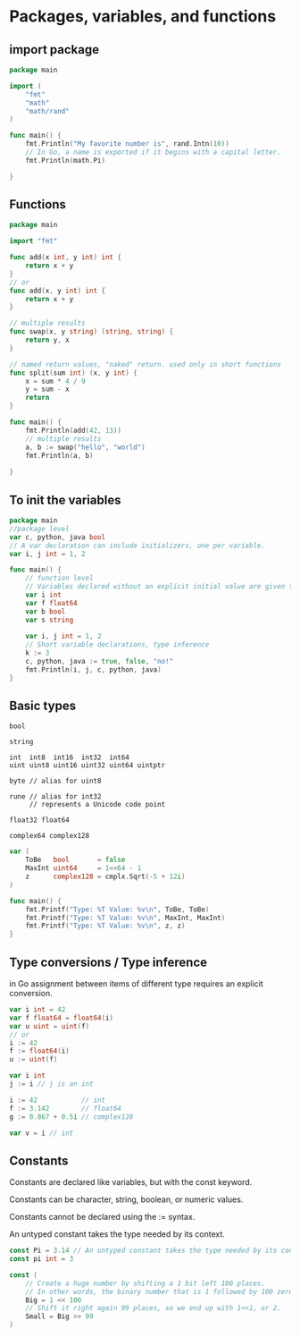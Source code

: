 # Packages, variables, and functions


## import package

```go
package main

import (
    "fmt"
    "math"
	"math/rand"
)

func main() {
    fmt.Println("My favorite number is", rand.Intn(10))
    // In Go, a name is exported if it begins with a capital letter.
    fmt.Println(math.Pi)

}
```

## Functions

```go
package main

import "fmt"

func add(x int, y int) int {
	return x + y
}
// or
func add(x, y int) int {
	return x + y
}

// multiple results
func swap(x, y string) (string, string) {
	return y, x
}

// named return values, "naked" return. used only in short functions
func split(sum int) (x, y int) {
	x = sum * 4 / 9
	y = sum - x
	return
}

func main() {
    fmt.Println(add(42, 13))
    // multiple results
	a, b := swap("hello", "world")
    fmt.Println(a, b)
    
}

```

## To init the variables

```go
package main
//package level
var c, python, java bool
// A var declaration can include initializers, one per variable.
var i, j int = 1, 2

func main() {
    // function level
    // Variables declared without an explicit initial value are given their zero value.
    var i int
	var f float64
	var b bool
    var s string
    
    var i, j int = 1, 2
    // Short variable declarations, type inference
    k := 3
	c, python, java := true, false, "no!"
    fmt.Println(i, j, c, python, java)
}

```

## Basic types

```
bool

string

int  int8  int16  int32  int64
uint uint8 uint16 uint32 uint64 uintptr

byte // alias for uint8

rune // alias for int32
     // represents a Unicode code point

float32 float64

complex64 complex128
```

```go
var (
	ToBe   bool       = false
	MaxInt uint64     = 1<<64 - 1
	z      complex128 = cmplx.Sqrt(-5 + 12i)
)

func main() {
	fmt.Printf("Type: %T Value: %v\n", ToBe, ToBe)
	fmt.Printf("Type: %T Value: %v\n", MaxInt, MaxInt)
	fmt.Printf("Type: %T Value: %v\n", z, z)
}
```

## Type conversions / Type inference
in Go assignment between items of different type requires an explicit conversion.

```go
var i int = 42
var f float64 = float64(i)
var u uint = uint(f)
// or
i := 42
f := float64(i)
u := uint(f)

var i int
j := i // j is an int

i := 42           // int
f := 3.142        // float64
g := 0.867 + 0.5i // complex128

var v = i // int
```

## Constants
Constants are declared like variables, but with the const keyword.

Constants can be character, string, boolean, or numeric values.

Constants cannot be declared using the := syntax.

An untyped constant takes the type needed by its context.

```go
const Pi = 3.14 // An untyped constant takes the type needed by its context.
const pi int = 3 

const (
	// Create a huge number by shifting a 1 bit left 100 places.
	// In other words, the binary number that is 1 followed by 100 zeroes.
	Big = 1 << 100
	// Shift it right again 99 places, so we end up with 1<<1, or 2.
	Small = Big >> 99
)

```


